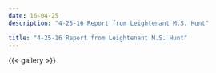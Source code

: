 ```yaml
---
date: 16-04-25
description: "4-25-16 Report from Leightenant M.S. Hunt"

title: "4-25-16 Report from Leightenant M.S. Hunt"
---
```

{{< gallery >}}
